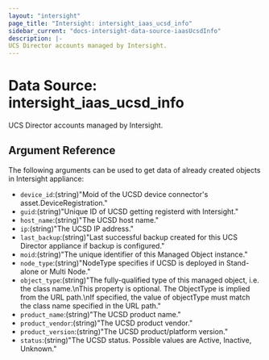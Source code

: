 ```yaml
---
layout: "intersight"
page_title: "Intersight: intersight_iaas_ucsd_info"
sidebar_current: "docs-intersight-data-source-iaasUcsdInfo"
description: |-
UCS Director accounts managed by Intersight.
---
```


# Data Source: intersight_iaas_ucsd_info
UCS Director accounts managed by Intersight.
## Argument Reference
The following arguments can be used to get data of already created objects in Intersight appliance:
* `device_id`:(string)"Moid of the UCSD device connector's asset.DeviceRegistration."
* `guid`:(string)"Unique ID of UCSD getting registerd with Intersight."
* `host_name`:(string)"The UCSD host name."
* `ip`:(string)"The UCSD IP address."
* `last_backup`:(string)"Last successful backup created for this UCS Director appliance if backup is configured."
* `moid`:(string)"The unique identifier of this Managed Object instance."
* `node_type`:(string)"NodeType specifies if UCSD is deployed in Stand-alone or Multi Node."
* `object_type`:(string)"The fully-qualified type of this managed object, i.e. the class name.\nThis property is optional. The ObjectType is implied from the URL path.\nIf specified, the value of objectType must match the class name specified in the URL path."
* `product_name`:(string)"The UCSD product name."
* `product_vendor`:(string)"The UCSD product vendor."
* `product_version`:(string)"The UCSD product/platform version."
* `status`:(string)"The UCSD status. Possible values are Active, Inactive, Unknown."
